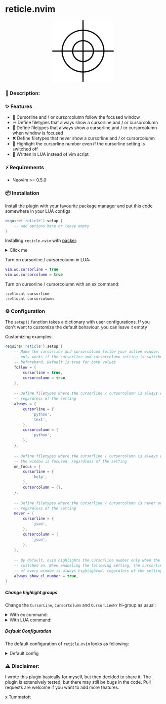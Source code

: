 # reticle.nvim

<p align="center">
  <img src="./reticle.webp" alt="reticle" width="200" height="200" />
</p>

### :pencil: Description:


### ✨ Features

- 🚶 Cursorline and / or cursorcolumn follow the focused window
- ♾️  Define filetypes that always show a cursorline and / or cursorcolumn
- 👀 Define filetypes that always show a cursorline and / or cursorcolumn when window is
  focused
- ❌ Define filetypes that never show a cursorline and / or cursorcolumn
- 🔦 Highlight the cursorline number even if the cursorline setting is switched off
- 💨 Written in LUA instead of vim script 


### ⚡️ Requirements

- Neovim >= 0.5.0


### 📦 Installation

Install the plugin with your favourite package manager and put this code
somewhere in your LUA configs:

```lua
require('reticle').setup {
    -- add options here or leave empty
}
```

Installing `reticle.nvim` with [packer](https://github.com/wbthomason/packer.nvim):

<details><summary>Click me</summary>

```lua
use {
    'Tummetott/reticle.nvim',
    config = function()
        require('reticle').setup {
            -- add options here or leave empty
        }
    end
}
```

</details>

Turn on cursorline / cursorcolumn in LUA:
```lua
vim.wo.cursorline = true
vim.wo.cursorcolumn = true
```

Turn on cursorline / cursorcolumn with an ex command:
```
:setlocal cursorline
:setlocal cursorcolumn
```


### ⚙️  Configuration

The `setup()` function takes a dictionary with user configurations. If you don't
want to customize the default behaviour, you can leave it empty

Customizing examples:

```lua
require('reticle').setup {
    -- Make the cursorline and cursorcolumn follow your active window. This
    -- only works if the cursorline and cursorcolumn setting is switched on
    -- beforehand. Default is true for both values
    follow = {
        cursorline = true,
        cursorcolumn = true,
    },

    -- Define filetypes where the cursorline / cursorcolumn is always on,
    -- regardless of the setting
    always = {
        cursorline = {
            'python',
            'text',
        },
        cursorcolumn = {
            'python',
        },
    },

    -- Define filetypes where the cursorline / cursorcolumn is always on when
    -- the window is focused, regardless of the setting
    on_focus = {
        cursorline = {
            'help',
        },
        cursorcolumn = {},
    },

    -- Define filetypes where the cursorline / cursorcolumn is never on,
    -- regardless of the setting
    never = {
        cursorline = {
            'json',
        },
        cursorcolumn = {
            'json',
        },
    },

    -- By default, nvim highlights the cursorline number only when the cursorline setting is
    -- switched on. When enabeling the following setting, the cursorline number
    -- of every window is always highlighted, regardless of the setting
    always_show_cl_number = true,
}
```

##### Change highlight groups

Change the `CursorLine`, `CursorColumn` and `CursorLineNr` hl-group as usual:

<details><summary>With ex command:</summary>

```
-- Set color explicitly by defining a RGB value
:highlight CursorLine guibg=#FF0000

-- Link to other hl-group
:highlight! link CursorLine Visual
```

</details>

<details><summary>With LUA command:</summary>

```lua
-- Set color explicitly by defining a RGB value
vim.api.nvim_set_hl(0, 'CursorLineNr', { fg = '#FF0000', bg = '#00FF00' })

-- Link to other hl-group
vim.api.nvim_set_hl(0, 'CursorLineNr', { link = 'Error' })
```

</details>

##### Default Configuration
The default configuration of `reticle.nvim` looks as following:

<details><summary>Default config</summary>

```lua
{
    follow = {
        cursorline = true,
        cursorcolumn = true,
    },
    always = {
        cursorline = {},
        cursorcolumn = {},
    },
    on_focus = {
        cursorline = {},
        cursorcolumn = {},
    },
    never = {
        cursorline = {},
        cursorcolumn = {},
    },
    always_show_cl_number = false,
}
```

</details>

### ⚠️  Disclaimer:

I wrote this plugin basically for myself, but then decided to share it. The
plugin is extensively tested, but there may still be bugs in the code. Pull
requests are welcome if you want to add more features.

x Tummetott
